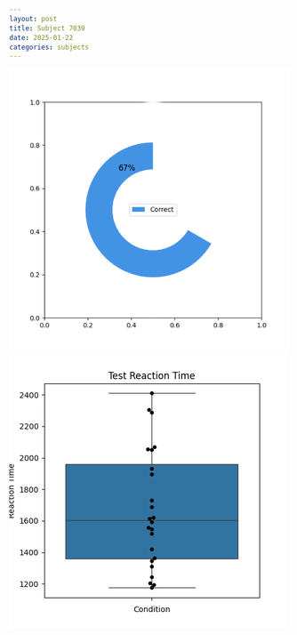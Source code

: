 ```yaml
---
layout: post
title: Subject 7039
date: 2025-01-22
categories: subjects
---
```


![](data/7039/run-2/7039_FN_acc_test.png)
![](data/7039/run-2/7039_FN_rt.png)
